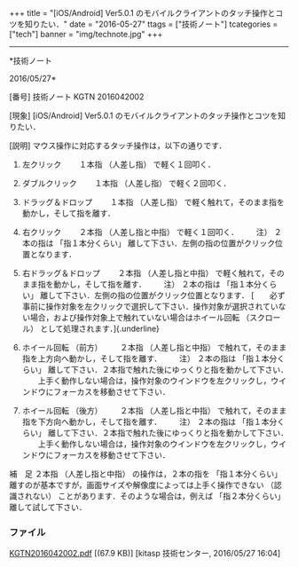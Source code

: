 ﻿+++
title = "[iOS/Android] Ver5.0.1 のモバイルクライアントのタッチ操作とコツを知りたい．"
date = "2016-05-27"
ttags = ["技術ノート"]
tcategories = ["tech"]
banner = "img/technote.jpg"
+++

-----------------------------------------------------------------------------------------------------------------------------

*技術ノート

2016/05/27*


[番号]
技術ノート KGTN 2016042002

[現象]
[iOS/Android] Ver5.0.1
のモバイルクライアントのタッチ操作とコツを知りたい．

[説明]
マウス操作に対応するタッチ操作は，以下の通りです．

1. 左クリック
　　１本指 （人差し指） で軽く１回叩く．

2. ダブルクリック
　　１本指 （人差し指） で軽く２回叩く．

3. ドラッグ＆ドロップ
　　１本指 （人差し指）
で軽く触れて，そのまま指を動かし，そして指を離す．

4. 右クリック
　　２本指 （人差し指と中指） で軽く１回叩く．
　　注） ２本の指は 「指１本分くらい」
離して下さい．左側の指の位置がクリック位置となります．

5. 右ドラッグ＆ドロップ
　　２本指 （人差し指と中指）
で軽く触れて，そのまま指を動かし，そして指を離す．
　　注） ２本の指は 「指１本分くらい」
離して下さい．左側の指の位置がクリック位置となります．
[　　必ず事前に操作対象を左クリックで選択して下さい．操作対象が選択されていない場合，および操作対象上で触れていない場合はホイール回転
（スクロール） として処理されます．]{.underline}

6. ホイール回転 （前方）
　　２本指 （人差し指と中指）
で触れて，そのまま指を上方向へ動かし，そして指を離す．
　　注） ２本の指は 「指１本分くらい」
離して下さい．２本指で触れた後にゆっくりと指を動かして下さい．
　　上手く動作しない場合は，操作対象のウインドウを左クリックし，ウインドウにフォーカスを移動させて下さい．

7. ホイール回転 （後方）
　　２本指 （人差し指と中指）
で触れて，そのまま指を下方向へ動かし，そして指を離す．
　　注） ２本の指は 「指１本分くらい」
離して下さい．２本指で触れた後にゆっくりと指を動かして下さい．
　　上手く動作しない場合は，操作対象のウインドウを左クリックし，ウインドウにフォーカスを移動させて下さい．

補　足
２本指 （人差し指と中指） の操作は，２本の指を 「指１本分くらい」
離すのが基本ですが，画面サイズや解像度によっては上手く操作できない
（認識されない） ことがあります．そのような場合は，例えば
「指２本分くらい」 離して試して下さい．


### ファイル

 
 


[KGTN2016042002.pdf](http://techreport.kitasp.net/attachments/download/2600/KGTN2016042002.pdf)
 [(67.9 KB)] [kitasp 技術センター, 2016/05/27
16:04]


 


 

